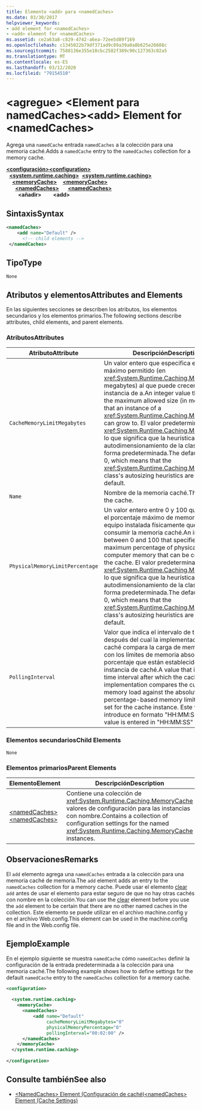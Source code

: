 ```yaml
---
title: Elemento <add> para <namedCaches>
ms.date: 03/30/2017
helpviewer_keywords:
- add element for <namedCaches>
- <add> element for <namedCaches>
ms.assetid: ce2a63a8-c829-4742-a6ea-72ee5d89f169
ms.openlocfilehash: c1345022b79df371ad9c89a39a0a8b625e26608c
ms.sourcegitcommit: 7588136e355e10cbc2582f389c90c127363c02a5
ms.translationtype: MT
ms.contentlocale: es-ES
ms.lasthandoff: 03/12/2020
ms.locfileid: "79154510"
---
```

# <a name="add-element-for-namedcaches"></a><span data-ttu-id="a593e-102">\<agregue> \<Element para namedCaches></span><span class="sxs-lookup"><span data-stu-id="a593e-102">\<add> Element for \<namedCaches></span></span>
<span data-ttu-id="a593e-103">Agrega una `namedCache` entrada `namedCaches` a la colección para una memoria caché.</span><span class="sxs-lookup"><span data-stu-id="a593e-103">Adds a `namedCache` entry to the `namedCaches` collection for a memory cache.</span></span>  
  
<span data-ttu-id="a593e-104">[**\<configuración>**](../configuration-element.md)</span><span class="sxs-lookup"><span data-stu-id="a593e-104">[**\<configuration>**](../configuration-element.md)</span></span>\
<span data-ttu-id="a593e-105">&nbsp;&nbsp;[**\<system.runtime.caching>**](system-runtime-caching-element-cache-settings.md)</span><span class="sxs-lookup"><span data-stu-id="a593e-105">&nbsp;&nbsp;[**\<system.runtime.caching>**](system-runtime-caching-element-cache-settings.md)</span></span>\
<span data-ttu-id="a593e-106">&nbsp;&nbsp;&nbsp;&nbsp;[**\<memoryCache>**](memorycache-element-cache-settings.md)</span><span class="sxs-lookup"><span data-stu-id="a593e-106">&nbsp;&nbsp;&nbsp;&nbsp;[**\<memoryCache>**](memorycache-element-cache-settings.md)</span></span>\
<span data-ttu-id="a593e-107">&nbsp;&nbsp;&nbsp;&nbsp;&nbsp;&nbsp;[**\<namedCaches>**](namedcaches-element-cache-settings.md)</span><span class="sxs-lookup"><span data-stu-id="a593e-107">&nbsp;&nbsp;&nbsp;&nbsp;&nbsp;&nbsp;[**\<namedCaches>**](namedcaches-element-cache-settings.md)</span></span>\
<span data-ttu-id="a593e-108">&nbsp;&nbsp;&nbsp;&nbsp;&nbsp;&nbsp;&nbsp;&nbsp;**\<añadir>**</span><span class="sxs-lookup"><span data-stu-id="a593e-108">&nbsp;&nbsp;&nbsp;&nbsp;&nbsp;&nbsp;&nbsp;&nbsp;**\<add>**</span></span>  
  
## <a name="syntax"></a><span data-ttu-id="a593e-109">Sintaxis</span><span class="sxs-lookup"><span data-stu-id="a593e-109">Syntax</span></span>  
  
```xml  
<namedCaches>  
    <add name="Default" />  
      <!-- child elements -->  
 </namedCaches>  
```  
  
## <a name="type"></a><span data-ttu-id="a593e-110">Tipo</span><span class="sxs-lookup"><span data-stu-id="a593e-110">Type</span></span>  
 `None`  
  
## <a name="attributes-and-elements"></a><span data-ttu-id="a593e-111">Atributos y elementos</span><span class="sxs-lookup"><span data-stu-id="a593e-111">Attributes and Elements</span></span>  
 <span data-ttu-id="a593e-112">En las siguientes secciones se describen los atributos, los elementos secundarios y los elementos primarios.</span><span class="sxs-lookup"><span data-stu-id="a593e-112">The following sections describe attributes, child elements, and parent elements.</span></span>  
  
### <a name="attributes"></a><span data-ttu-id="a593e-113">Atributos</span><span class="sxs-lookup"><span data-stu-id="a593e-113">Attributes</span></span>  
  
|<span data-ttu-id="a593e-114">Atributo</span><span class="sxs-lookup"><span data-stu-id="a593e-114">Attribute</span></span>|<span data-ttu-id="a593e-115">Descripción</span><span class="sxs-lookup"><span data-stu-id="a593e-115">Description</span></span>|  
|-|-|  
|`CacheMemoryLimitMegabytes`|<span data-ttu-id="a593e-116">Un valor entero que especifica el tamaño máximo permitido (en <xref:System.Runtime.Caching.MemoryCache> megabytes) al que puede crecer una instancia de a.</span><span class="sxs-lookup"><span data-stu-id="a593e-116">An integer value that specifies the maximum allowed size (in megabytes) that an instance of a <xref:System.Runtime.Caching.MemoryCache> can grow to.</span></span> <span data-ttu-id="a593e-117">El valor predeterminado es 0, <xref:System.Runtime.Caching.MemoryCache> lo que significa que la heurística de autodimensionamiento de la clase se usa de forma predeterminada.</span><span class="sxs-lookup"><span data-stu-id="a593e-117">The default value is 0, which means that the <xref:System.Runtime.Caching.MemoryCache> class's autosizing heuristics are used by default.</span></span>|  
|`Name`|<span data-ttu-id="a593e-118">Nombre de la memoria caché.</span><span class="sxs-lookup"><span data-stu-id="a593e-118">The name of the cache.</span></span>|  
|`PhysicalMemoryLimitPercentage`|<span data-ttu-id="a593e-119">Un valor entero entre 0 y 100 que especifica el porcentaje máximo de memoria del equipo instalada físicamente que puede consumir la memoria caché.</span><span class="sxs-lookup"><span data-stu-id="a593e-119">An integer value between 0 and 100 that specifies the maximum percentage of physically installed computer memory that can be consumed by the cache.</span></span> <span data-ttu-id="a593e-120">El valor predeterminado es 0, <xref:System.Runtime.Caching.MemoryCache> lo que significa que la heurística de autodimensionamiento de la clase se usa de forma predeterminada.</span><span class="sxs-lookup"><span data-stu-id="a593e-120">The default value is 0, which means that the <xref:System.Runtime.Caching.MemoryCache> class's autosizing heuristics are used by default.</span></span>|  
|`PollingInterval`|<span data-ttu-id="a593e-121">Valor que indica el intervalo de tiempo después del cual la implementación de caché compara la carga de memoria actual con los límites de memoria absoluto y de porcentaje que están establecidos para la instancia de caché.</span><span class="sxs-lookup"><span data-stu-id="a593e-121">A value that indicates the time interval after which the cache implementation compares the current memory load against the absolute and percentage-based memory limits that are set for the cache instance.</span></span> <span data-ttu-id="a593e-122">Este valor se introduce en formato "HH:MM:SS".</span><span class="sxs-lookup"><span data-stu-id="a593e-122">This value is entered in "HH:MM:SS" format.</span></span>|  
  
### <a name="child-elements"></a><span data-ttu-id="a593e-123">Elementos secundarios</span><span class="sxs-lookup"><span data-stu-id="a593e-123">Child Elements</span></span>  
 `None`  
  
### <a name="parent-elements"></a><span data-ttu-id="a593e-124">Elementos primarios</span><span class="sxs-lookup"><span data-stu-id="a593e-124">Parent Elements</span></span>  
  
|<span data-ttu-id="a593e-125">Elemento</span><span class="sxs-lookup"><span data-stu-id="a593e-125">Element</span></span>|<span data-ttu-id="a593e-126">Descripción</span><span class="sxs-lookup"><span data-stu-id="a593e-126">Description</span></span>|  
|-------------|-----------------|  
|[<span data-ttu-id="a593e-127">\<namedCaches></span><span class="sxs-lookup"><span data-stu-id="a593e-127">\<namedCaches></span></span>](namedcaches-element-cache-settings.md)|<span data-ttu-id="a593e-128">Contiene una colección de <xref:System.Runtime.Caching.MemoryCache> valores de configuración para las instancias con nombre.</span><span class="sxs-lookup"><span data-stu-id="a593e-128">Contains a collection of configuration settings for the named <xref:System.Runtime.Caching.MemoryCache> instances.</span></span>|  
  
## <a name="remarks"></a><span data-ttu-id="a593e-129">Observaciones</span><span class="sxs-lookup"><span data-stu-id="a593e-129">Remarks</span></span>  
 <span data-ttu-id="a593e-130">El `add` elemento agrega una `namedCaches` entrada a la colección para una memoria caché de memoria.</span><span class="sxs-lookup"><span data-stu-id="a593e-130">The `add` element adds an entry to the `namedCaches` collection for a memory cache.</span></span> <span data-ttu-id="a593e-131">Puede usar el elemento [clear](clear-element-for-namedcaches.md) `add` antes de usar el elemento para estar seguro de que no hay otras cachés con nombre en la colección.</span><span class="sxs-lookup"><span data-stu-id="a593e-131">You can use the [clear](clear-element-for-namedcaches.md) element before you use the `add` element to be certain that there are no other named caches in the collection.</span></span> <span data-ttu-id="a593e-132">Este elemento se puede utilizar en el archivo machine.config y en el archivo Web.config.</span><span class="sxs-lookup"><span data-stu-id="a593e-132">This element can be used in the machine.config file and in the Web.config file.</span></span>  
  
## <a name="example"></a><span data-ttu-id="a593e-133">Ejemplo</span><span class="sxs-lookup"><span data-stu-id="a593e-133">Example</span></span>  
 <span data-ttu-id="a593e-134">En el ejemplo siguiente se muestra `namedCache` cómo `namedCaches` definir la configuración de la entrada predeterminada a la colección para una memoria caché.</span><span class="sxs-lookup"><span data-stu-id="a593e-134">The following example shows how to define settings for the default `namedCache` entry to the `namedCaches` collection for a memory cache.</span></span>  
  
```xml  
<configuration>  
  
  <system.runtime.caching>  
    <memoryCache>  
      <namedCaches>  
          <add name="Default"
               cacheMemoryLimitMegabytes="0"
               physicalMemoryPercentage="0"  
               pollingInterval="00:02:00" />  
      </namedCaches>  
    </memoryCache>  
  </system.runtime.caching>  
  
</configuration>  
```  
  
## <a name="see-also"></a><span data-ttu-id="a593e-135">Consulte también</span><span class="sxs-lookup"><span data-stu-id="a593e-135">See also</span></span>

- [<span data-ttu-id="a593e-136">\<NamedCaches> Element (Configuración de caché)</span><span class="sxs-lookup"><span data-stu-id="a593e-136">\<namedCaches> Element (Cache Settings)</span></span>](namedcaches-element-cache-settings.md)
